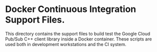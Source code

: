 # Docker Continuous Integration Support Files.

This directory contains the support files to build test the Google Cloud Pub/Sub
C++ client library inside a Docker container. These scripts are used both in
development workstations and the CI system.

